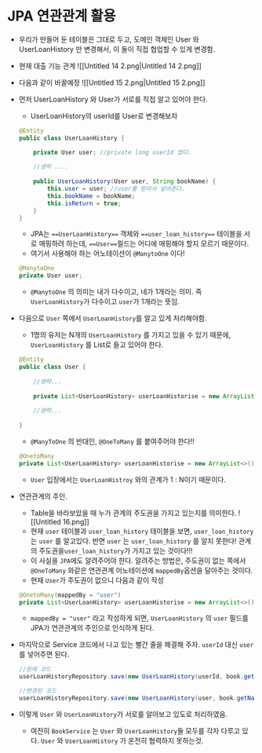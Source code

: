 # JPA 연관관계 활용

- 우리가 만들어 둔 테이블은 그대로 두고, 도메인 객체인 User 와 UserLoanHistory 만 변경해서, 이 둘이 직접 협업할 수 있게 변경함.
- 현재 대출 기능 관계
    ![[Untitled 14 2.png|Untitled 14 2.png]]
    

  

- 다음과 같이 바꿀예정
    ![[Untitled 15 2.png|Untitled 15 2.png]]
    
- 먼저 UserLoanHistory 와 User가 서로를 직접 알고 있어야 한다.
    - UserLoanHistory의 userId를 User로 변경해보자
    
    ```Java
    @Entity
    public class UserLoanHistory {
    
    	private User user; //private long userId 였다.
    	
    	//생략 ....
    	
    	public UserLoanHistory(User user, String bookName) {
    		this.user = user; //user를 받아서 넣어준다.
    		this.bookName = bookName;
    		this.isReturn = true;
    	}
    }
    ```
    - JPA는 `==UserLoanHistory==` 객체와 `==user_loan_history==` 테이블을 서로 매핑하려 하는데, `==User==`필드는 어디에 매핑해야 할지 모르기 때문이다.
    - 여기서 사용해야 하는 어노테이션이 `@ManytoOne` 이다!
    
    ```Java
    @ManytoOne
    private User user;
    ```
    - `@ManytoOne` 의 의미는 내가 다수이고, 네가 1개라는 의미. 즉 `UserLoanHistory`가 다수이고 `user`가 1개라는 뜻임.
- 다음으로 `User` 쪽에서 `UserLoanHistory`를 알고 있게 처리해야함.
    
    - 1명의 유저는 N개의 `UserLoanHistory` 를 가지고 있을 수 있기 때문에, `UserLoanHistory` 를 List로 들고 있어야 한다.
    ```Java
    @Entity
    public class User {
    	
    	//생략...
    	
    	private List<UserLoanHistory> userLoanHistorise = new ArrayList<>();
    	
    	//생략...
    	
    }
    ```
    - `@ManyToOne` 의 반대인, `@OneToMany` 를 붙여주어야 한다!!
    ```Java
    @OnetoMany
    private List<UserLoanHistory> userLoanHistorise = new ArrayList<>();
    ```
    - `User` 입장에서는 `UserLoanHistroy` 와의 관계가 1 : N이기 때문이다.
- 연관관계의 주인.
    - Table을 바라보았을 때 누가 관계의 주도권을 가지고 있는지를 의미한다.
    ![[Untitled 16.png]]
    - 현재 `user` 테이블과 `user_loan_history` 테이블을 보면, `user_loan_history` 는 `user` 를 알고있다. 반면 `user` 는 `user_loan_history` 를 알지 못한다! 관계의 주도권을`user_loan_history`가 가지고 있는 것이다!!!
    - 이 사실을 `JPA`에도 알려주어야 한다. 알려주는 방법은, 주도권이 없는 쪽에서 `@OneToMany` 와같은 연관관계 어노테이션에 `mappedBy`옵션을 달아주는 것이다.
    - 현재 `User`가 주도권이 없으니 다음과 같이 작성
    
    ```Java
    @OnetoMany(mappedBy = "user")
    private List<UserLoanHistory> userLoanHistorise = new ArrayList<>();
    ```
    - `mappedBy = "user"` 라고 작성하게 되면, `UserLoanHistory` 의 `user` 필드를 JPA가 연관관계의 주인으로 인식하게 된다.
- 마지막으로 Service 코드에서 나고 있는 빨간 줄을 해결해 주자. `userId` 대신 `user` 를 넣어주면 된다.
    ```Java
    //원래 코드
    userLoanHistoryRepository.save(new UserLoanHistory(userId, book.getName()));
    
    //변경된 코드
    userLoanHistoryRepository.save(new UserLoanHistory(user, book.getName()));
    ```
- 이렇게 `User` 와 `UserLoanHistory`가 서로를 알아보고 있도로 처리하였음.
    - 여전히 `BookService` 는 `User` 와 `UserLoanHistory`둘 모두를 각자 다루고 있다. `User` 와 `UserLoanHistory` 가 온전히 협력하지 못하는것.
